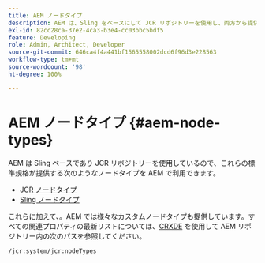 ```yaml
---
title: AEM ノードタイプ
description: AEM は、Sling をベースにして JCR リポジトリーを使用し、両方から提供されるノードタイプを使用しますが、様々な独自ノードタイプも提供しています。
exl-id: 82cc28ca-37e2-4ca3-b3e4-cc03bbc5bdf5
feature: Developing
role: Admin, Architect, Developer
source-git-commit: 646ca4f4a441bf1565558002dcd6f96d3e228563
workflow-type: tm+mt
source-wordcount: '98'
ht-degree: 100%

---
```


# AEM ノードタイプ {#aem-node-types}

AEM は Sling ベースであり JCR リポジトリーを使用しているので、これらの標準規格が提供する次のようなノードタイプを AEM で利用できます。

* [JCR ノードタイプ](https://www.adobe.io/experience-manager/reference-materials/spec/jcr/2.0/3_Repository_Model.html#3.1.7-Node-Types)
* [Sling ノードタイプ](https://cwiki.apache.org/confluence/display/SLING/Sling+Node+Types)

これらに加えて、。AEM では様々なカスタムノードタイプも提供しています。すべての関連プロパティの最新リストについては、[CRXDE](/help/implementing/developing/tools/crxde.md) を使用して AEM リポジトリー内の次のパスを参照してください。

`/jcr:system/jcr:nodeTypes`
